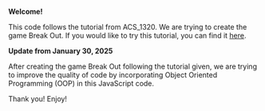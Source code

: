**Welcome!** 

This code follows the tutorial from ACS_1320. We are trying to create the game Break Out. If you would like to try this tutorial, you can find it [here].

**Update from January 30, 2025**

After creating the game Break Out following the tutorial given, we are trying to improve the quality of code by incorporating Object Oriented Programming (OOP) in this JavaScript code.

Thank you! Enjoy!

[here]: https://developer.mozilla.org/en-US/docs/Games/Tutorials/2D_Breakout_game_pure_JavaScript
